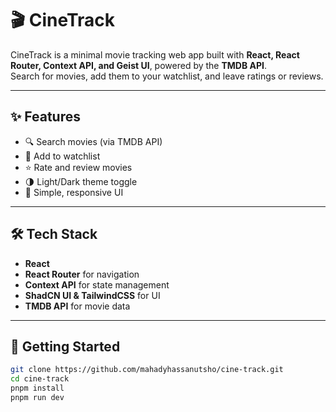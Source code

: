 # 🎬 CineTrack

CineTrack is a minimal movie tracking web app built with **React, React Router, Context API, and Geist UI**, powered by the **TMDB API**.  
Search for movies, add them to your watchlist, and leave ratings or reviews.

---

## ✨ Features

- 🔍 Search movies (via TMDB API)  
- 📌 Add to watchlist  
- ⭐ Rate and review movies  
- 🌗 Light/Dark theme toggle  
- 🧭 Simple, responsive UI

---

## 🛠️ Tech Stack

- **React**
- **React Router** for navigation  
- **Context API** for state management  
- **ShadCN UI & TailwindCSS** for UI  
- **TMDB API** for movie data

---

## 🚀 Getting Started

```bash
git clone https://github.com/mahadyhassanutsho/cine-track.git
cd cine-track
pnpm install
pnpm run dev
```
